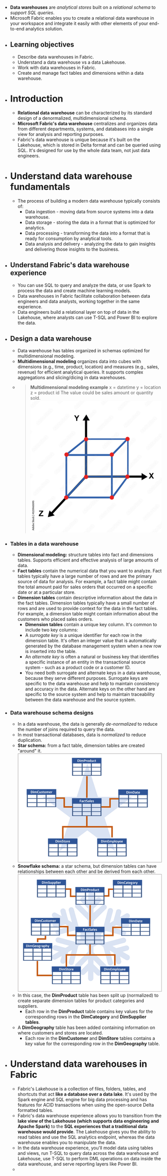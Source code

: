 - **Data warehouses** are *analytical stores* built on a *relational schema* to *support SQL queries*.
- Microsoft Fabric enables you to create a relational data warehouse in your workspace and integrate it easily with other elements of your end-to-end analytics solution.
- ## Learning objectives
	- Describe data warehouses in Fabric.
	- Understand a data warehouse vs a data Lakehouse.
	- Work with data warehouses in Fabric.
	- Create and manage fact tables and dimensions within a data warehouse.
- # Introduction
	- **Relational data warehouse** can be characterized by its standard design of a denormalized, multidimensional schema.
	- **Microsoft Fabric's data warehouse** centralizes and organizes data from different departments, systems, and databases into a single view for analysis and reporting purposes.
	- Fabric's data warehouse is unique because it's built on the Lakehouse, which is stored in Delta format and can be queried using SQL. It's designed for use by the whole data team, not just data engineers.
- # Understand data warehouse fundamentals
	- The process of building a modern data warehouse typically consists of:
		- Data ingestion - moving data from source systems into a data warehouse.
		- Data storage - storing the data in a format that is optimized for analytics.
		- Data processing - transforming the data into a format that is ready for consumption by analytical tools.
		- Data analysis and delivery - analyzing the data to gain insights and delivering those insights to the business.
- ## Understand Fabric's data warehouse experience
	- You can use SQL to query and analyze the data, or use Spark to process the data and create machine learning models.
	- Data warehouses in Fabric facilitate collaboration between data engineers and data analysts, working together in the same experience.
	- Data engineers build a relational layer on top of data in the Lakehouse, where analysts can use T-SQL and Power BI to explore the data.
- ## Design a data warehouse
	- Data warehouse has tables organized in schemas optimized for multidimensional modeling.
	- **Multidimensional modeling** organizes data into cubes with dimensions (e.g., time, product, location) and measures (e.g., sales, revenue) for efficient analytical queries. It supports complex aggregations and slicing/dicing in data warehouses.
	- > **Multidimensional modeling example**
	  x = datetime
	  y = location
	  z = product id
	  The value could be sales amount or quantity sold.
	  ![1000_F_525960095_jGTqTvbd2oqErxNJWAKVt6OJ8hcJwV4k-1013588834.jpg](../assets/1000_F_525960095_jGTqTvbd2oqErxNJWAKVt6OJ8hcJwV4k-1013588834_1747747524041_0.jpg)
- ### Tables in a data warehouse
	- **Dimensional modeling:** structure tables into fact and dimensions tables. Supports efficient and effective analysis of large amounts of data.
	- **Fact tables** contain the numerical data that you want to analyze. Fact tables typically have a large number of rows and are the primary source of data for analysis. For example, a fact table might contain the total amount paid for sales orders that occurred on a specific date or at a particular store.
	- **Dimension tables** contain descriptive information about the data in the fact tables. Dimension tables typically have a small number of rows and are used to provide context for the data in the fact tables. For example, a dimension table might contain information about the customers who placed sales orders.
		- **Dimension tables** contain a unique key column. It's common to include two key columns:
		- A *surrogate key* is a unique identifier for each row in the dimension table. It's often an integer value that is automatically generated by the database management system when a new row is inserted into the table.
		- An *alternate key* is often a natural or business key that identifies a specific instance of an entity in the transactional source system - such as a product code or a customer ID.
		- You need both surrogate and alternate keys in a data warehouse, because they serve different purposes. Surrogate keys are specific to the data warehouse and help to maintain consistency and accuracy in the data. Alternate keys on the other hand are specific to the source system and help to maintain traceability between the data warehouse and the source system.
- ### Data warehouse schema designs
	- In a data warehouse, the data is generally *de-normalized* to reduce the number of joins required to query the data.
	- In most transactional databases, data is *normalized* to reduce duplication.
	- **Star schema:** from a fact table, dimension tables are created "around" it.
	  ![star-schema.png](../assets/star-schema_1747842331107_0.png)
	- **Snowflake schema:** a star schema, but dimension tables can have relationships between each other and be derived from each other.
	  ![snowflake-schema.png](../assets/snowflake-schema_1747842462605_0.png)
	- In this case, the **DimProduct** table has been split up (normalized) to create separate dimension tables for product categories and suppliers.
		- Each row in the **DimProduct** table contains key values for the corresponding rows in the **DimCategory** and **DimSupplier tables**.
	- A **DimGeography** table has been added containing information on where customers and stores are located.
		- Each row in the **DimCustomer** and **DimStore** tables contains a key value for the corresponding row in the **DimGeography** table.
- # Understand data warehouses in Fabric
	- Fabric's Lakehouse is a collection of files, folders, tables, and shortcuts that act **like a database over a data lake**. It's used by the Spark engine and SQL engine for big data processing and has features for ACID transactions when using the open-source Delta formatted tables.
	- Fabric's data warehouse experience allows you to transition from the **lake view of the Lakehouse (which supports data engineering and Apache Spark)** to the **SQL experiences that a traditional data warehouse would provide**. The Lakehouse gives you the ability to read tables and use the SQL analytics endpoint, whereas the data warehouse enables you to manipulate the data.
	- In the data warehouse experience, you'll model data using tables and views, run T-SQL to query data across the data warehouse and Lakehouse, use T-SQL to perform DML operations on data inside the data warehouse, and serve reporting layers like Power BI.
	-
